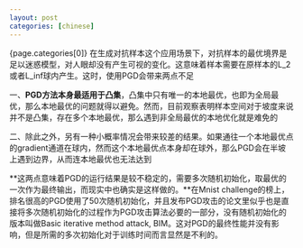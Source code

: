 ```yaml
---
layout: post
categories: [chinese]
---
```


{page.categories[0]}
在生成对抗样本这个应用场景下，对抗样本的最优境界是足以迷惑模型，对人眼却没有产生可视的变化。这意味着样本需要在原样本的L_2或者L_inf球内产生。这时，使用PGD会带来两点不足

一、**PGD方法本身最适用于凸集**，凸集中只有唯一的本地最优，也即为全局最优，那么本地最优的问题就得以避免。然而，目前观察表明样本空间对于坡度来说并不是凸集，存在多个本地最优，那么遇到非全局最优的本地优化就是难免的

二、除此之外，另有一种小概率情况会带来较差的结果。如果通往一个本地最优点的gradient通道在球内，然而这个本地最优点本身却在球外，那么PGD会在半坡上遇到边界，从而连本地最优也无法达到

**这两点意味着PGD的运行结果是较不稳定的，需要多次随机初始化，取最优的一次作为最终输出，而现实中也确实是这样做的。**在Mnist challenge的榜上，排名很高的PGD使用了50次随机初始化，并且发布PGD攻击的论文里似乎也是直接将多次随机初始化的过程作为PGD攻击算法必要的一部分，没有随机初始化的版本叫做Basic iterative method attack, BIM。这对PGD的最终性能并没有影响，但是所需的多次初始化对于训练时间而言显然是不利的。
